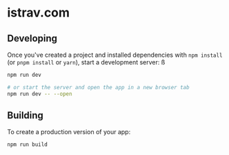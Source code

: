 istrav.com
========

## Developing
Once you've created a project and installed dependencies with `npm install` (or `pnpm install` or `yarn`), start a development server:
ß
```bash
npm run dev

# or start the server and open the app in a new browser tab
npm run dev -- --open
```

## Building

To create a production version of your app:

```bash
npm run build
```

